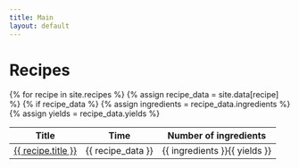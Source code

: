 ```yaml
---
title: Main
layout: default
---
```

<h1>Recipes</h1>
  <div class = "row">
    <div class = "col-sm-6">
      <table class="table table-striped-columns">
        <thead>
          <tr>
            <th>Title</th>
            <th>Time</th>
            <th>Number of ingredients</th>
          </tr>
        </thead>
        <tbody>
          {% for recipe in site.recipes %}
          {% assign recipe_data = site.data[recipe] %}
          {% if recipe_data %}
            {% assign ingredients = recipe_data.ingredients %}
            {% assign yields = recipe_data.yields %}
          <tr>
            <td><a href="{{ recipe.url | relative_url }}">{{ recipe.title }}</a></td>
            <td>{{ recipe_data }}</td>
            <td>{{ ingredients }}{{ yields }}</td>
          </tr>
        </tbody>
      </table>
    </div>
</ul>
